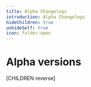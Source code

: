 ```yaml
---
title: Alpha Changelogs
introduction: Alpha Changelogs
hideChildren: true
unhideSelf: true
icon: folder-open
---
```


# Alpha versions

[CHILDREN reverse]
